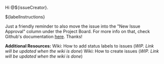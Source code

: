 <!-- 
Template for a comment to be posted after an issue is created.
The issue creator's handle replaces the ${issueCreator} placeholder and the instructions replace the ${labelInstructions} placeholder.
 --->

Hi @${issueCreator}.

${labelInstructions}

Just a friendly reminder to also move the issue into the "New Issue Approval" column under the Project Board. For more info on that, check Github's documentation [here](https://docs.github.com/en/issues/organizing-your-work-with-project-boards/tracking-work-with-project-boards/adding-issues-and-pull-requests-to-a-project-board).
Thanks!

**Additional Resources:**
Wiki: How to add status labels to issues (_WIP. Link will be updated when the wiki is done_)
Wiki: How to create issues (_WIP. Link will be updated when the wiki is done_)